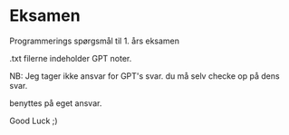 # Eksamen
Programmerings spørgsmål til 1. års eksamen

.txt filerne indeholder GPT noter.

NB: Jeg tager ikke ansvar for GPT's svar.
du må selv checke op på dens svar.

benyttes på eget ansvar.

Good Luck ;)
